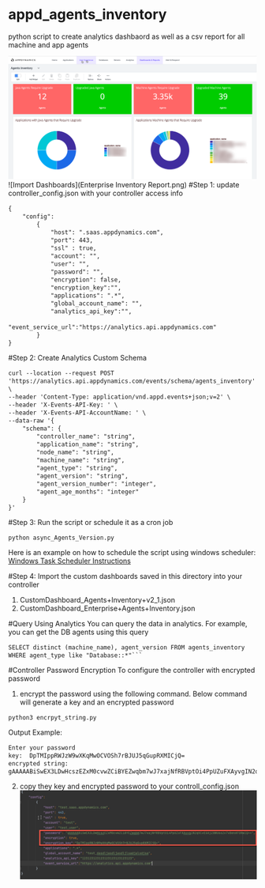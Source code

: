 # appd_agents_inventory
python script to create analytics dashbaord as well as a csv report for all machine and app agents

![Import Dashboards](agents_inventory_dashbaord.png)
![Import Dashboards](Enterprise Inventory Report.png)
#Step 1: update controller_config.json with your controller access info 
```
{
    "config":
        {
            "host": ".saas.appdynamics.com",
            "port": 443,
            "ssl" : true,
            "account": "",
            "user": "",
            "password": "",
            "encryption": false,
            "encryption_key":"",
            "applications": ".*",
            "global_account_name": "",
            "analytics_api_key":"",
            "event_service_url":"https://analytics.api.appdynamics.com"
        }
}

```
#Step 2: Create Analytics Custom Schema 
```
curl --location --request POST 'https://analytics.api.appdynamics.com/events/schema/agents_inventory' \
--header 'Content-Type: application/vnd.appd.events+json;v=2' \
--header 'X-Events-API-Key: ' \
--header 'X-Events-API-AccountName: ' \
--data-raw '{
    "schema": {
        "controller_name": "string",
        "application_name": "string",
        "node_name": "string",
        "machine_name": "string",
        "agent_type": "string",
        "agent_version": "string",
        "agent_version_number": "integer",
        "agent_age_months": "integer"
    }
}'

```

#Step 3: Run the script or schedule it as a cron job
```
python async_Agents_Version.py 
```
Here is an example on how to schedule the script using windows scheduler:
[Windows Task Scheduler Instructions](Windows%20Task%20Scheduler.docx)

#Step 4: Import the custom dashboards saved in this directory into your controller
1. CustomDashboard_Agents+Inventory+v2_1.json
2. CustomDashboard_Enterprise+Agents+Inventory.json

#Query Using Analytics
You can query the data in analytics. For example, you can get the DB agents using this query
```
SELECT distinct (machine_name), agent_version FROM agents_inventory WHERE agent_type like "Database::*"```
```

#Controller Password Encryption
To configure the controller with encrypted password
1.  encrypt the password using the following command. Below command will generate a key and an encrypted password
```
python3 encrpyt_string.py 
```
Output Example:
```
Enter your password
key:  DpTMIppRWJzW9wXKqMwOCVOSh7rBJUJ5qGupRXMICjQ=
encrypted string:  gAAAAABiSwEX3LDwHcszEZxM0cvwZCiBYEZwqbm7wJ7xajNfRBVptOi4PpUZuFXAyvgIN2qVCvEGAjZ8WU6s2v7vBenAFORwIQ==
```

2. copy they key and encrypted password to your controll_config.json
![Import Dashboards](controller_config.png)

